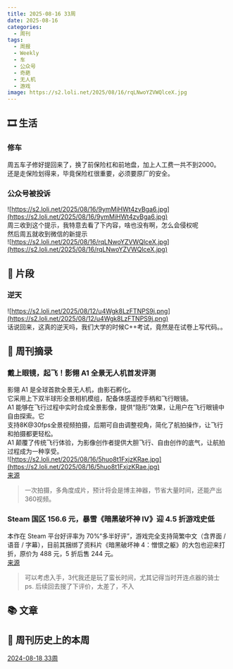 ```yaml
---
title: 2025-08-16 33周
date: 2025-08-16
categories:
  - 周刊
tags:
  - 周报
  - Weekly
  - 车
  - 公众号
  - 奇葩
  - 无人机
  - 游戏
image: https://s2.loli.net/2025/08/16/rqLNwoYZVWQlceX.jpg
---
```

## 🎞️ 生活
### 修车
周五车子修好提回来了，换了前保险杠和前地盘，加上人工费一共不到2000。  
还是走保险划得来，毕竟保险杠很重要，必须要原厂的安全。

### 公众号被投诉
![https://s2.loli.net/2025/08/16/9ymMiHWt4zvBga6.jpg](https://s2.loli.net/2025/08/16/9ymMiHWt4zvBga6.jpg)  
周三收到这个提示，我特意去看了下内容，啥也没有啊，怎么会侵权呢  
然后周五就收到微信的新提示  
![https://s2.loli.net/2025/08/16/rqLNwoYZVWQlceX.jpg](https://s2.loli.net/2025/08/16/rqLNwoYZVWQlceX.jpg)

## 💭 片段
### 逆天
![https://s2.loli.net/2025/08/12/u4Wgk8LzFTNPS9j.png](https://s2.loli.net/2025/08/12/u4Wgk8LzFTNPS9j.png)  
话说回来，这真的逆天吗，我们大学的时候C++考试，竟然是在试卷上写代码。。

## 📰 周刊摘录
### 戴上眼镜，起飞！影翎 A1 全景无人机首发评测
影翎 A1 是全球首款全景无人机，由影石孵化。  
它采用上下双半球形全景相机模组，配备体感遥控手柄和飞行眼镜。  
A1 能够在飞行过程中实时合成全景影像，提供“隐形”效果，让用户在飞行眼镜中自由探索。它  
支持8K@30fps全景视频拍摄，后期可自由调整视角，简化了航拍操作，让飞行和拍摄都更轻松。  
A1 颠覆了传统飞行体验，为影像创作者提供大胆飞行、自由创作的底气，让航拍过程成为一种享受。  
![https://s2.loli.net/2025/08/16/5huo8t1FxjzKRae.jpg](https://s2.loli.net/2025/08/16/5huo8t1FxjzKRae.jpg)  
[来源](https://www.ifanr.com/1592980?utm_source=rss&utm_medium=rss&utm_campaign=)
> 一次拍摄，多角度成片，预计将会是博主神器，节省大量时间，还能产出360视频。

### Steam 国区 156.6 元，暴雪《暗黑破坏神 IV》迎 4.5 折游戏史低
本作在 Steam 平台好评率为 70%“多半好评”，游戏完全支持简繁中文（含界面 / 语音 / 字幕），目前其捆绑了资料片《暗黑破坏神 4：憎恨之躯》的大包也迎来打折，原价为 488 元，5 折后售 244 元。  
[来源](https://www.ithome.com/0/874/631.htm)
> 可以考虑入手，3代我还是玩了蛮长时间，尤其记得当时开连点器的骑士  
  ps. 后续回去搜了下评价，太差了，不入

## 📚 文章


## 📜 周刊历史上的本周
[2024-08-18 33周](https://2han99siegward.github.io/posts/2024W33/)

